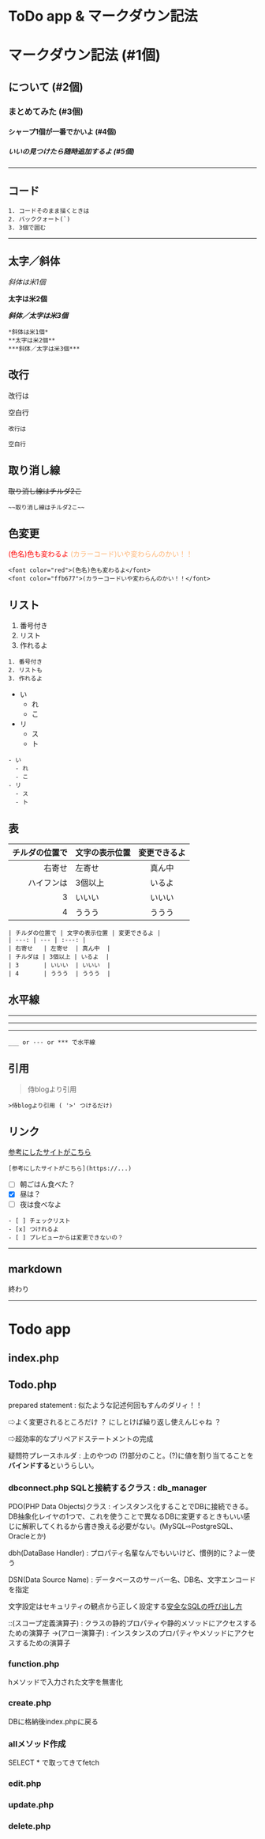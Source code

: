# ToDo app & マークダウン記法

# マークダウン記法 (#1個)
## について (#2個)
### まとめてみた (#3個)
#### シャープ1個が一番でかいよ (#4個)
##### いいの見つけたら随時追加するよ (#5個)

___

## コード

```
1. コードそのまま描くときは
2. バッククォート(`)
3. 3個で囲む
```

___

## 太字／斜体

*斜体は米1個*

**太字は米2個**

***斜体／太字は米3個***


```
*斜体は米1個*
**太字は米2個**
***斜体／太字は米3個***
```

## 改行
改行は

空白行

```
改行は

空白行
```

## 取り消し線

~~取り消し線はチルダ2こ~~

```
~~取り消し線はチルダ2こ~~
```

## 色変更
<font color="red">(色名)色も変わるよ</font>
<font color="ffb677">(カラーコード)いや変わらんのかい！！</font>

```
<font color="red">(色名)色も変わるよ</font>
<font color="ffb677">(カラーコードいや変わらんのかい！！</font>
```

## リスト

1. 番号付き
2. リスト
3. 作れるよ

```
1. 番号付き
2. リストも
3. 作れるよ
```


- い
  - れ
  - こ
- リ
  - ス
  - ト

```
- い
  - れ
  - こ
- リ
  - ス
  - ト
  ```


## 表

| チルダの位置で | 文字の表示位置 | 変更できるよ |
| ---: | --- | :---: |
| 右寄せ   | 左寄せ  | 真ん中  |
| ハイフンは | 3個以上 | いるよ  |
| 3       | いいい  | いいい  |
| 4       | ううう  | ううう  |

```
| チルダの位置で | 文字の表示位置 | 変更できるよ |
| ---: | --- | :---: |
| 右寄せ   | 左寄せ  | 真ん中  |
| チルダは | 3個以上 | いるよ  |
| 3       | いいい  | いいい  |
| 4       | ううう  | ううう  |
```

## 水平線
___
---
***


```
___ or --- or *** で水平線
```

## 引用

>侍blogより引用

```
>侍blogより引用 ( '>' つけるだけ)
```

## リンク

[参考にしたサイトがこちら](https://www.sejuku.net/blog/77398)

```
[参考にしたサイトがこちら](https://...)
```

- [ ] 朝ごはん食べた？
- [x] 昼は？
- [ ] 夜は食べなよ

```
- [ ] チェックリスト
- [x] つけれるよ
- [ ] プレビューからは変更できないの？
```

***
markdown
---
終わり
___

# Todo app

## index.php

## Todo.php

prepared statement : 似たような記述何回もすんのダリィ！！

⇨よく変更されるところだけ ？ にしとけば繰り返し使えんじゃね
？

⇨超効率的なプリペアドステートメントの完成

疑問符プレースホルダ : 上のやつの (?)部分のこと。(?)に値を割り当てることを**バインドする**というらしい。

### dbconnect.php SQLと接続するクラス : db_manager

PDO(PHP Data Objects)クラス : インスタンス化することでDBに接続できる。DB抽象化レイヤの1つで、これを使うことで異なるDBに変更するときもいい感じに解釈してくれるから書き換える必要がない。(MySQL⇨PostgreSQL、Oracleとか)

dbh(DataBase Handler) : プロパティ名輩なんでもいいけど、慣例的に？よー使う

DSN(Data Source Name) : データベースのサーバー名、DB名、文字エンコードを指定

文字設定はセキュリティの観点から正しく設定する[安全なSQLの呼び出し方](https://www.ipa.go.jp/security/vuln/websecurity.html)

::(スコープ定義演算子) : クラスの静的プロパティや静的メソッドにアクセスするための演算子
->(アロー演算子) : インスタンスのプロパティやメソッドにアクセスするための演算子

### function.php
hメソッドで入力された文字を無害化

### create.php
DBに格納後index.phpに戻る

### allメソッド作成
SELECT * で取ってきてfetch


### edit.php

### update.php

### delete.php